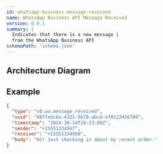```yaml
---
id: whatsapp-business-message-received
name: WhatsApp Business API Message Received
version: 0.0.1
summary: |
  Indicates that there is a new message |
  from the WhatsApp Business API
schemaPath: 'schema.json'
---
```



## Architecture Diagram

<NodeGraph />

<SchemaViewer file="schema.json" title="JSON Schema" maxHeight="500" />

## Example

```json title="Message Example"
{
  "type": "v0.wa.message_received",  
  "uuid": "987fedcba-4321-5678-abcd-ef0123456789",
  "timestamp": "2024-10-14T18:23:00Z",
  "sender": "+15551234567",  
  "receiver": "+15551234568",
  "body": "Hi! Just checking in about my recent order."
}
```
